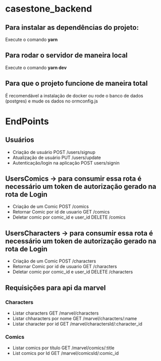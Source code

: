 # casestone_backend

## **Para instalar as dependências do projeto:**
Execute o comando **yarn**

## **Para rodar o servidor de maneira local**
Execute o comando **yarn dev**

## **Para que o projeto funcione de maneira total**
É recomendável a instalação de docker ou rode o banco de dados (postgres) e mude os dados no ormconfig.js


# EndPoints

## Usuários
- Criação de usuário POST /users/signup
- Atualização de usuário PUT /users/update
- Autenticação/login na aplicação POST users/signin

## UsersComics -> para consumir essa rota é necessário um token de autorização gerado na rota de Login
- Criação de um Comic POST /comics
- Retornar Comic por id de usuario GET /comics
- Deletar comic por comic_id e user_id DELETE /comics

## UsersCharacters -> para consumir essa rota é necessário um token de autorização gerado na rota de Login
- Criação de um Comic POST /characters
- Retornar Comic por id de usuario GET /characters
- Deletar comic por comic_id e user_id DELETE /characters


## Requisições para api da marvel

### Characters
- Listar characters GET /marvel/characters
- Listar chharacters por nome GET /marvel/characters/:name
- Listar character por id GET /marvel/charactersId/:character_id

### Comics
- Listar comics por título GET /marvel/comics/:title
- List comics por Id GET /marvel/comicsId/:comic_id
